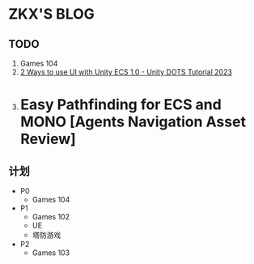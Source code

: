 # ZKX'S BLOG

## TODO

1. Games 104
2. [2 Ways to use UI with Unity ECS 1.0 - Unity DOTS Tutorial 2023](https://www.youtube.com/watch?v=mhVwBUbesI4)
3. # Easy Pathfinding for ECS and MONO [Agents Navigation Asset Review]

## 计划

- P0
	- Games 104
- P1
	- Games 102 
	- UE
	- 塔防游戏 
- P2
	- Games 103
